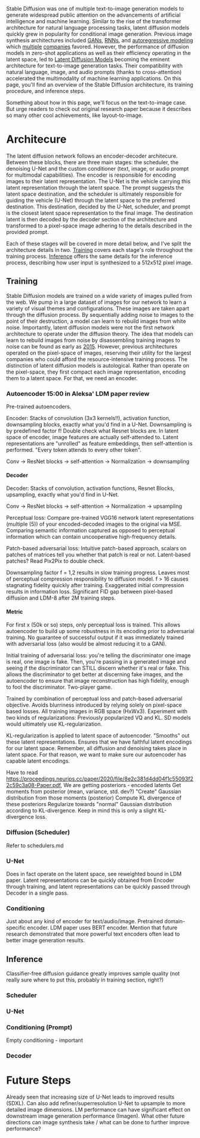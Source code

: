 Stable Diffusion was one of multiple text-to-image generation models to generate widespread public attention on the advancements of artificial intelligence and machine learning. Similar to the rise of the transformer architecture for natural language processing tasks, latent diffusion models quickly grew in popularity for conditional image generation. Previous image synthesis architectures included [GANs](https://arxiv.org/pdf/1605.05396.pdf), [RNNs](https://arxiv.org/pdf/1502.04623.pdf), and [autoregressive modeling](https://arxiv.org/pdf/1906.00446.pdf) which [multiple](https://arxiv.org/pdf/2102.12092.pdf) [companies](https://arxiv.org/pdf/2206.10789.pdf) favored. However, the performance of diffusion models in zero-shot applications as well as their efficiency operating in the latent space, led to [Latent Diffusion Models](https://arxiv.org/pdf/2112.10752.pdf) becoming the eminent architecture for text-to-image generation tasks. Their compatibility with natural language, image, and audio prompts (thanks to cross-attention) accelerated the multimodality of machine learning applications. On this page, you'll find an overview of the Stable Diffusion architecture, its training procedure, and inference steps.

Something about how in this page, we'll focus on the text-to-image case. But urge readers to check out original research paper because it describes so many other cool achievements, like layout-to-image.

# Architecure

The latent diffusion network follows an encoder-decoder architecure. Between these blocks, there are three main stages: the scheduler, the denoising U-Net and the custom conditioner (text, image, or audio prompt for multimodal capabilities). The encoder is responsible for encoding images to their  latent representation. The U-Net is the vehicle carrying this latent representation through the latent space. The prompt suggests the latent space destination, and the scheduler is ultimately responsible for guiding the vehicle (U-Net) through the latent space to the preferred destination. This destination, decided by the U-Net, scheduler, and prompt is the closest latent space representation to the final image. The destination latent is then decoded by the decoder section of the architecture and transformed to a pixel-space image adhering to the details described in the provided prompt.

Each of these stages will be covered in more detail below, and I've split the architecture details in two. [Training](#training) covers each stage's role throughout the training process. [Inference](#inference) offers the same details for the inference process, describing how user input is synthesized to a 512x512 pixel image.

## Training

Stable Diffusion models are trained on a wide variety of images pulled from the web. We pump in a large dataset of images for our network to learn a variety of visual themes and configurations. These images are taken apart through the diffusion process. By sequentially adding noise to images to the point of their destruction, a model can learn to rebuild images from white noise. Importantly, latent diffusion models were not the first network architecture to operate under the diffusion theory. The idea that models can learn to rebuild images from noise by disassembling training images to noise can be found as early as [2015](https://arxiv.org/pdf/1503.03585.pdf). However, previous architectures operated on the pixel-space of images, reserving their utility for the largest companies who could afford the resource-intensive training process. The distinction of latent diffusion models is autological. Rather than operate on the pixel-space, they first compact each image representation, encoding them to a latent space. For that, we need an encoder.

### Autoencoder 15:00 in Aleksa' LDM paper review


Pre-trained autoencoders. 

Encoder: Stacks of convolution (3x3 kernels!!), activation function, downsampling blocks, exactly what you'd find in a U-Net. Downsampling is by predefined factor f! Double check what Resnet blocks are. In latent space of encoder, image features are actually self-attended to. Latent representations are "unrolled" as feature embeddings, then self-attention is performed. "Every token attends to every other token".

Conv -> ResNet blocks -> self-attention -> Normalization -> downsampling

#### Decoder

Decoder: Stacks of convolution, activation functions, Resnet Blocks, upsampling, exactly what you'd find in U-Net.

Conv -> ResNet blocks -> self-attention -> Normalization -> upsampling

Perceptual loss: Compare pre-trained VGG16 network latent representations (multiple (5)) of your encoded-decoded images to the original via MSE. Comparing semantic information captured as opposed to perceptual information which can contain uncooperative high-frequency details.

Patch-based adversarial loss: Intuitive patch-based approach, scalars on patches of matrices tell you whether that patch is real or not. Latent-based patches? Read Pix2Pix to double check.

Downsampling factor f = 1,2 results in slow training progress. Leaves most of perceptual compression responsibility to diffusion model. f > 16 causes stagnating fidelity quickly after training. Exaggerated initial compression results in information loss. Significant FID gap between pixel-based diffusion and LDM-8 after 2M training steps.

#### Metric

For first x (50k or so) steps, only perceptual loss is trained. This allows autoencoder to build up some robustness in its encoding prior to adversarial training. No guarantee of successful output if it was immediately trained with adversarial loss (also would be almost reducing it to a GAN).

Initial training of adversarial loss: you're telling the discriminator one image is real, one image is fake. Then, you're passing in a generated image and seeing if the discriminator can STILL discern whether it's real or fake. This allows the discriminator to get better at discerning fake images, and the autoencoder to ensure that image reconstruction has high fidelity, enough to fool the discriminator. Two-player game.

Trained by combination of perceptual loss and patch-based adversarial objective. Avoids blurriness introduced by relying solely on pixel-space based losses. All training images in RGB space (HxWx3). Experiment with two kinds of regularizations: Previously popularized VQ and KL. SD models would ultimately use KL-regularization.

KL-regularization is applied to latent space of autoencoder. "Smooths" out these latent representations. Ensures that we have faithful latent encodings for our latent space. Remember, all diffusion and denoising takes place in latent space. For that reason, we want to make sure our autoencoder has capable latent encodings.

Have to read https://proceedings.neurips.cc/paper/2020/file/8e2c381d4dd04f1c55093f22c59c3a08-Paper.pdf, 
We are getting posteriors - encoded latents
Get moments from posterior (mean, variance, std. dev?)
"Create" Gaussian distribution from those moments (posterior)
Compute KL divergence of these posteriors
Regularize towards "normal" Gaussian distribution according to KL-divergence.
Keep in mind this is only a slight KL-divergence loss.

### Diffusion (Scheduler)

Refer to schedulers.md

### U-Net

Does in fact operate on the latent space, see reweighted bound in LDM paper. Latent representations can be quickly obtained from Encoder through training, and latent representations can be quickly passed through Decoder in a single pass.

### Conditioning

Just about any kind of encoder for text/audio/image. Pretrained domain-specific encoder. LDM paper uses BERT encoder. Mention that future research demonstrated that more powerful text encoders often lead to better image generation results.

## Inference

Classifier-free diffusion guidance greatly improves sample quality (not really sure where to put this, probably in training section, right?)

### Scheduler

### U-Net

### Conditioning (Prompt)

Empty conditioning - important

### Decoder

# Future Steps

Already seen that increasing size of U-Net leads to improved results (SDXL). Can also add refiner/superresolution U-Net to upsample to more detailed image dimensions. LM performance can have significant effect on downstream image generation performance (Imagen). What other future directions can image synthesis take / what can be done to further improve performance?
